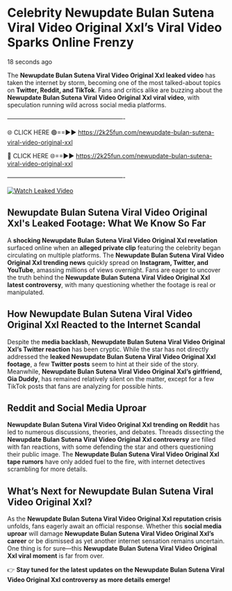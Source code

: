 # Celebrity Newupdate Bulan Sutena Viral Video Original Xxl’s Viral Video Sparks Online Frenzy

18 seconds ago

The **Newupdate Bulan Sutena Viral Video Original Xxl leaked video** has taken the internet by storm, becoming one of the most talked-about topics on **Twitter, Reddit, and TikTok**. Fans and critics alike are buzzing about the **Newupdate Bulan Sutena Viral Video Original Xxl viral video**, with speculation running wild across social media platforms.

———————————————————-

🌐 CLICK HERE 🟢==►► https://2k25fun.com/newupdate-bulan-sutena-viral-video-original-xxl

🔴 CLICK HERE 🌐==►► https://2k25fun.com/newupdate-bulan-sutena-viral-video-original-xxl

———————————————————-

[![Watch Leaked Video](https://miro.medium.com/v2/resize:fit:828/format:webp/1*cilzJN44JGOrTw9NJCrNHA.gif "Watch Leaked Video")](https://2k25fun.com/newupdate-bulan-sutena-viral-video-original-xxl)

## **Newupdate Bulan Sutena Viral Video Original Xxl's Leaked Footage: What We Know So Far**  
A **shocking Newupdate Bulan Sutena Viral Video Original Xxl revelation** surfaced online when an **alleged private clip** featuring the celebrity began circulating on multiple platforms. The **Newupdate Bulan Sutena Viral Video Original Xxl trending news** quickly spread on **Instagram, Twitter, and YouTube**, amassing millions of views overnight. Fans are eager to uncover the truth behind the **Newupdate Bulan Sutena Viral Video Original Xxl latest controversy**, with many questioning whether the footage is real or manipulated.  

## **How Newupdate Bulan Sutena Viral Video Original Xxl Reacted to the Internet Scandal**  
Despite the **media backlash**, **Newupdate Bulan Sutena Viral Video Original Xxl’s Twitter reaction** has been cryptic. While the star has not directly addressed the **leaked Newupdate Bulan Sutena Viral Video Original Xxl footage**, a few **Twitter posts** seem to hint at their side of the story. Meanwhile, **Newupdate Bulan Sutena Viral Video Original Xxl’s girlfriend, Gia Duddy**, has remained relatively silent on the matter, except for a few TikTok posts that fans are analyzing for possible hints.  

## **Reddit and Social Media Uproar**  
**Newupdate Bulan Sutena Viral Video Original Xxl trending on Reddit** has led to numerous discussions, theories, and debates. Threads dissecting the **Newupdate Bulan Sutena Viral Video Original Xxl controversy** are filled with fan reactions, with some defending the star and others questioning their public image. The **Newupdate Bulan Sutena Viral Video Original Xxl tape rumors** have only added fuel to the fire, with internet detectives scrambling for more details.  

## **What’s Next for Newupdate Bulan Sutena Viral Video Original Xxl?**  
As the **Newupdate Bulan Sutena Viral Video Original Xxl reputation crisis** unfolds, fans eagerly await an official response. Whether this **social media uproar** will damage **Newupdate Bulan Sutena Viral Video Original Xxl’s career** or be dismissed as yet another internet sensation remains uncertain. One thing is for sure—this **Newupdate Bulan Sutena Viral Video Original Xxl viral moment** is far from over.  

👉 **Stay tuned for the latest updates on the Newupdate Bulan Sutena Viral Video Original Xxl controversy as more details emerge!**  